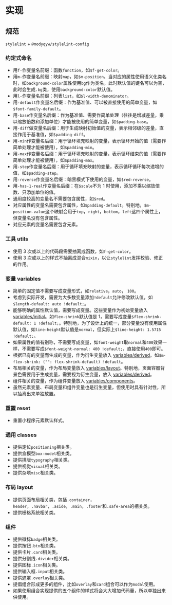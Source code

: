 # 实现

## 规范

`stylelint` + `@modyqyw/stylelint-config`

### 约定式命名

- 用`f-`作变量名前缀：函数`function`，如`$f-get-color`。
- 用`m-`作变量名前缀：映射`map`，如`$m-position`。当对应的属性使用语义化类名时，如`background-color`属性使用`bg`作为类名，此时默认值的键名可以为空，此时会生成`.bg`类，使用`background-color`默认值。
- 用`l-`作变量名前缀：列表`list`，如`$l-width-denominator`。
- 用`-default`作变量名后缀：作为基准值、可以被直接使用的简单变量，如`$font-family-default`。
- 用`-base`作变量名后缀：作为基准值、需要作简单处理（往往是增减差量，乘以缩放倍数和添加单位）才能被使用的简单变量，如`$padding-base`。
- 用`-diff`做变量名后缀：用于生成映射初始值的变量，表示相邻级的差量，直接作用于基准值，如`$padding-diff`。
- 用`-min`作变量名后缀：用于循环填充映射的变量，表示循环开始的值（需要作简单处理才能被使用），如`$padding-min`。
- 用`-max`作变量名后缀：用于循环填充映射的变量，表示循环结束的值（需要作简单处理才能被使用），如`$padding-max`。
- 用`-step`作变量名后缀：用于循环填充映射的变量，表示循环循环每次递增的值，如`$padding-step`。
- 用`-reverse`作变量名后缀：暗黑模式下使用的变量，如`$red-reverse`。
- 用`-has-1-real`作变量名后缀：在`$scale`不为 1 时使用，添加不乘以缩放倍数、只添加单位的值。
- 通用度较高的变量名不需要包含属性，如`$red`。
- 对应属性的变量名需要包含属性，如`$padding-default`。特别地，`$m-position-value`这个映射会用于`top`，`right`，`bottom`，`left`这四个属性上，但变量名没有包含属性。
- 对应元素的变量名需要包含元素。

### 工具 utils

- 使用 3 次或以上的代码段需要抽离成函数，如`f-get-color`。
- 使用 3 次或以上的样式不抽离成混合`mixin`，以让`stylelint`发挥校验、修正的作用。

### 变量 variables

- 简单的固定值不需要写成变量形式，如`relative`，`auto`， `100`。
- 考虑到实际开发，需要为大多数变量添加`!default`允许修改默认值，如`$length-default: auto !default;`。
- 能够明确的属性默认值，需要写成变量。这些变量作为初始变量放入 [variables/initial](https://github.com/MillCloud/mp-scss/blob/main/variables/initial.scss)。如`flex-shrink`默认值是 1，需要写成变量`$flex-shrink-default: 1 !default;`。特别地，为了设计上的统一，部分变量没有使用属性默认值，如`line-height`默认值是`normal`，但实际上`$line-height: 1.5715 !default;`。
- 如果属性的值有别称，不需要写成变量，如`font-weight`取`normal`和`400`效果一样，不需要写成`$font-weight-normal: 400 !default;`，直接使用`400`即可。
- 根据已有的变量而生成的变量，作为衍生变量放入 [variables/derived](https://github.com/MillCloud/mp-scss/blob/main/variables/derived.scss)。如`$m-flex-shrink: ("": flex-shrink-default) !default`。
- 布局相关的变量，作为布局变量放入 [variables/layout](https://github.com/MillCloud/mp-scss/blob/main/variables/layout.scss)。特别地，页面容器背景色需要用于生成变量，需要视为衍生变量，放入 [variables/derived](https://github.com/MillCloud/mp-scss/blob/main/variables/derived.scss)。
- 组件相关的变量，作为组件变量放入 [variables/components](https://github.com/MillCloud/mp-scss/blob/main/variables/layout.scss)。
- 虽然元素变量、布局变量和组件变量也是衍生变量，但使用时具有针对性，所以抽离出来单独放置。

### 重置 reset

- 重置小程序元素默认样式。

### 通用 classes

- 提供定位`positioning`相关类。
- 提供盒模型`box-model`相关类。
- 提供排版`typography`相关类。
- 提供视觉`visual`相关类。
- 提供杂项`misc`相关类。

### 布局 layout

- 提供页面布局相关类，包括`.container`，`header`，`.navbar`，`.aside`，`.main`，`.footer`和`.safe-area`的相关类。
- 提供栅格系统相关类。

### 组件

- 提供徽标`badge`相关类。
- 提供按钮`.btn`相关类。
- 提供卡片`.card`相关类。
- 提供分割线`.divider`相关类。
- 提供图标`.icon`相关类。
- 提供输入框`.input`相关类。
- 提供遮罩`.overlay`相关类。
- 提倡组合形成更多的组件，比如`overlay`和`card`组合可以作为`modal`使用。
- 如果使用组合实现提供的五个组件的样式将会大大增加代码量，所以单独出来供使用。
